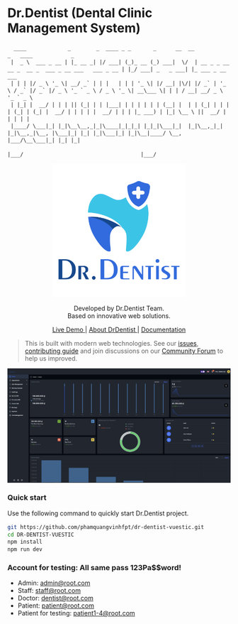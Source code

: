 # Dr.Dentist (Dental Clinic Management System)

```
  ____             _        _  ____ _ _       _      __  __                                                   _   ____            _
 |  _ \  ___ _ __ | |_ __ _| |/ ___| (_)_ __ (_) ___|  \/  | __ _ _ __   __ _  __ _  ___ _ __ ___   ___ _ __ | |_/ ___| _   _ ___| |_ ___ _ __ ___
 | | | |/ _ \ '_ \| __/ _` | | |   | | | '_ \| |/ __| |\/| |/ _` | '_ \ / _` |/ _` |/ _ \ '_ ` _ \ / _ \ '_ \| __\___ \| | | / __| __/ _ \ '_ ` _ \
 | |_| |  __/ | | | || (_| | | |___| | | | | | | (__| |  | | (_| | | | | (_| | (_| |  __/ | | | | |  __/ | | | |_ ___) | |_| \__ \ ||  __/ | | | | |
 |____/ \___|_| |_|\__\__,_|_|\____|_|_|_| |_|_|\___|_|  |_|\__,_|_| |_|\__,_|\__, |\___|_| |_| |_|\___|_| |_|\__|____/ \__, |___/\__\___|_| |_| |_|
                                                                              |___/                                     |___/
```

<p align="center">
  <a href="#" target="_blank">
    <img alt="DCMS Logo" width="300" src="./public/1.png"/>
  </a>
</p>

<p align="center">
  Developed by Dr.Dentist Team.</br>
  Based on innovative web solutions.
</p>

<p align="center">
  <a href="https://drdentist.me"> Live Demo </a> |
  <a href="#"> About DrDentist </a> |
  <a href="#">Documentation</a>
</p>

> This is built with modern web technologies. See our
> <a href="#">issues</a>,
> <a href="#">contributing guide</a> and join discussions on our
> <a href="#">Community Forum</a> to help us improved.

<p align="center">
  <a href="#" target="_blank">
    <img src="./public/Screenshot.png" align="center" width="888px"/>
  </a>
</p>

### Quick start

Use the following command to quickly start Dr.Dentist project.

```bash
git https://github.com/phamquangvinhfpt/dr-dentist-vuestic.git
cd DR-DENTIST-VUESTIC
npm install
npm run dev
```

### Account for testing: All same pass 123Pa$$word!

- Admin: admin@root.com
- Staff: staff@root.com
- Doctor: dentist@root.com
- Patient: patient@root.com
- Patient for testing: patient1-4@root.com
